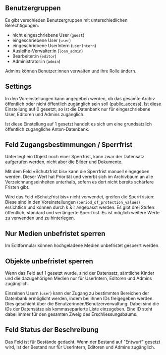 ## Benutzergruppen

Es gibt verschieden Benutzergruppen mit unterschiedlichen Berechtigungen:

- nicht eingeschriebene User (`guest`)
- eingeschriebene User (`user`)
- eingeschriebene UserIntern (`userIntern`)
- Ausleihe-Verwalter:in (`loan_admin`)
- Bearbeiter:in (`editor`)
- Administrator:in (`admin`)

Admins können Benutzer:innen verwalten und ihre Rolle ändern.

## Settings

In den Voreinstellungen kann angegeben werden, ob das gesamte Archiv öffentlich oder nicht öffentlich zugänglich sein soll (public_access). Ist diese Einstellung auf 0 gesetzt, so ist die Datenbank nur für eingeschriebene User, Editoren und Admins zugänglich.

Ist diese Einstellung auf 1 gesetzt handelt es sich um eine grundsätzlich öffentlich zugängliche Anton-Datenbank.

## Feld Zugangsbestimmungen / Sperrfrist
Unterliegt ein Objekt noch einer Sperrfrist, kann zwar der Datensatz aufgerufen werden, nicht aber die Bilder und Dokumente.

Mit dem Feld «Schutzfrist bis» kann die Sperrfrist manuell eingegeben werden. Dieser Wert hat Priorität und vererbt sich im Archivbaum an alle Verzeichnungseinheiten unterhalb, sofern es dort nicht bereits schärfere Fristen gibt. 

Wird das Feld «Schutzfrist bis» nicht verwendet, greifen die Sperrfristen: Diese sind in den Voreinstellungen (`period_of_protection_values`) ersichtlich und können durch k & r angepasst werden. Es gibt drei Stufen: öffentlich, standard und verlängerte Sperrfrist. Es ist möglich weitere Werte zu verwenden und zu hinterlegen.

## Nur Medien unbefristet sperren
Im Editformular können hochgeladene Medien unbefristet gesperrt werden.

## Objekte unbefristet sperren
Wenn das Feld auf 1 gesetzt wurde, sind der Datensatz, sämtliche Kinder und die dazugehörigen Medien nur für UserIntern, Editoren und Admins zugänglich.

Einzelnen Usern (`user`) kann der Zugang zu bestimmten Bereichen der Datenbank ermöglicht werden, indem bei ihnen IDs freigegeben werden. Dies geschieht über die Benutzerinnen/Benutzerverwaltung. Dabei sind die IDs der Datensätze als kommaseparierte Liste einzugeben. Eine ID steht dabei immer für den gesamten Zweig des Erschliessungsbaums.

## Feld Status der Beschreibung
Das Feld ist für Bestände gedacht. Wenn der Bestand auf "Entwurf" gesetzt wird, ist der Bestand nur für UserIntern, Editoren und Admins zugänglich.
